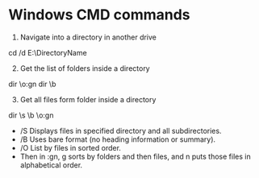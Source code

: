 # Windows CMD commands

1. Navigate into a directory in another drive

cd /d E:\DirectoryName

2. Get the list of folders inside a directory

dir \o:gn
dir \b

3. Get all files form folder inside a directory

dir \s \b \o:gn

-   /S Displays files in specified directory and all subdirectories.
-   /B Uses bare format (no heading information or summary).
-   /O List by files in sorted order.
-   Then in :gn, g sorts by folders and then files, and n puts those files in alphabetical order.
